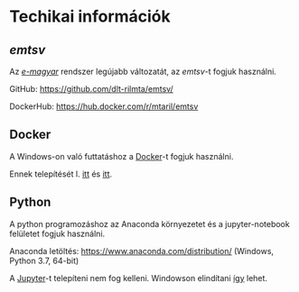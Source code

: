 # Techikai információk

## *emtsv*

Az [*e-magyar*](http://e-magyar.hu/hu/)  rendszer legújabb változatát, az *emtsv*-t fogjuk használni.

GitHub: https://github.com/dlt-rilmta/emtsv/

DockerHub: https://hub.docker.com/r/mtaril/emtsv

## Docker

A Windows-on való futtatáshoz a [Docker](https://www.docker.com/)-t fogjuk használni.

Ennek telepítését l. [itt](https://docs.docker.com/docker-for-windows/install/) és [itt](https://mohammaddarab.com/how-to-install-docker-desktop-on-windows-10/).

## Python

A python programozáshoz az Anaconda környezetet és a jupyter-notebook felületet fogjuk használni.

Anaconda letöltés: https://www.anaconda.com/distribution/ (Windows, Python 3.7, 64-bit)

A [Jupyter](https://jupyter.org/)-t telepíteni nem fog kelleni. Windowson elindítani [így](https://jupyter-notebook-beginner-guide.readthedocs.io/en/latest/execute.html) lehet.

